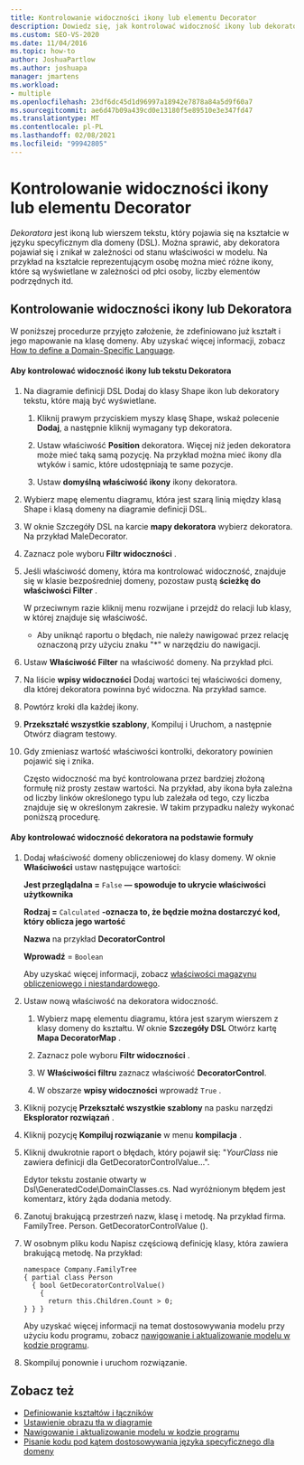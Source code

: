 ```yaml
---
title: Kontrolowanie widoczności ikony lub elementu Decorator
description: Dowiedz się, jak kontrolować widoczność ikony lub dekoratora w zależności od stanu właściwości w modelu.
ms.custom: SEO-VS-2020
ms.date: 11/04/2016
ms.topic: how-to
author: JoshuaPartlow
ms.author: joshuapa
manager: jmartens
ms.workload:
- multiple
ms.openlocfilehash: 23df6dc45d1d96997a18942e7878a84a5d9f60a7
ms.sourcegitcommit: ae6d47b09a439cd0e13180f5e89510e3e347fd47
ms.translationtype: MT
ms.contentlocale: pl-PL
ms.lasthandoff: 02/08/2021
ms.locfileid: "99942805"
---
```

# <a name="controlling-the-visibility-of-an-icon-or-decorator"></a>Kontrolowanie widoczności ikony lub elementu Decorator
*Dekoratora* jest ikoną lub wierszem tekstu, który pojawia się na kształcie w języku specyficznym dla domeny (DSL). Można sprawić, aby dekoratora pojawiał się i znikał w zależności od stanu właściwości w modelu. Na przykład na kształcie reprezentującym osobę można mieć różne ikony, które są wyświetlane w zależności od płci osoby, liczby elementów podrzędnych itd.

## <a name="controlling-the-visibility-of-an-icon-or-decorator"></a>Kontrolowanie widoczności ikony lub Dekoratora
 W poniższej procedurze przyjęto założenie, że zdefiniowano już kształt i jego mapowanie na klasę domeny. Aby uzyskać więcej informacji, zobacz [How to define a Domain-Specific Language](../modeling/how-to-define-a-domain-specific-language.md).

#### <a name="to-control-the-visibility-of-an-icon-or-text-decorator"></a>Aby kontrolować widoczność ikony lub tekstu Dekoratora

1. Na diagramie definicji DSL Dodaj do klasy Shape ikon lub dekoratory tekstu, które mają być wyświetlane.

   1. Kliknij prawym przyciskiem myszy klasę Shape, wskaż polecenie **Dodaj**, a następnie kliknij wymagany typ dekoratora.

   2. Ustaw właściwość **Position** dekoratora. Więcej niż jeden dekoratora może mieć taką samą pozycję. Na przykład można mieć ikony dla wtyków i samic, które udostępniają te same pozycje.

   3. Ustaw **domyślną właściwość ikony** ikony dekoratora.

2. Wybierz mapę elementu diagramu, która jest szarą linią między klasą Shape i klasą domeny na diagramie definicji DSL.

3. W oknie Szczegóły DSL na karcie **mapy dekoratora** wybierz dekoratora. Na przykład MaleDecorator.

4. Zaznacz pole wyboru **Filtr widoczności** .

5. Jeśli właściwość domeny, która ma kontrolować widoczność, znajduje się w klasie bezpośredniej domeny, pozostaw pustą **ścieżkę do właściwości Filter** .

    W przeciwnym razie kliknij menu rozwijane i przejdź do relacji lub klasy, w której znajduje się właściwość.

   - Aby uniknąć raportu o błędach, nie należy nawigować przez relację oznaczoną przy użyciu znaku "*" w narzędziu do nawigacji.

6. Ustaw **Właściwość Filter** na właściwość domeny. Na przykład płci.

7. Na liście **wpisy widoczności** Dodaj wartości tej właściwości domeny, dla której dekoratora powinna być widoczna. Na przykład samce.

8. Powtórz kroki dla każdej ikony.

9. **Przekształć wszystkie szablony**, Kompiluj i Uruchom, a następnie Otwórz diagram testowy.

10. Gdy zmieniasz wartość właściwości kontrolki, dekoratory powinien pojawić się i znika.

    Często widoczność ma być kontrolowana przez bardziej złożoną formułę niż prosty zestaw wartości. Na przykład, aby ikona była zależna od liczby linków określonego typu lub zależała od tego, czy liczba znajduje się w określonym zakresie. W takim przypadku należy wykonać poniższą procedurę.

#### <a name="to-control-the-visibility-of-a-decorator-based-on-a-formula"></a>Aby kontrolować widoczność dekoratora na podstawie formuły

1. Dodaj właściwość domeny obliczeniowej do klasy domeny. W oknie **Właściwości** ustaw następujące wartości:

     **Jest przeglądalna =** `False` **— spowoduje to ukrycie właściwości użytkownika**    

     **Rodzaj =** `Calculated` **-oznacza to, że będzie można dostarczyć kod, który oblicza jego wartość**    

     **Nazwa** na przykład **DecoratorControl**

     **Wprowadź** = `Boolean`

     Aby uzyskać więcej informacji, zobacz [właściwości magazynu obliczeniowego i niestandardowego](../modeling/calculated-and-custom-storage-properties.md).

2. Ustaw nową właściwość na dekoratora widoczność.

    1. Wybierz mapę elementu diagramu, która jest szarym wierszem z klasy domeny do kształtu. W oknie **Szczegóły DSL** Otwórz kartę **Mapa DecoratorMap** .

    2. Zaznacz pole wyboru **Filtr widoczności** .

    3. W **Właściwości filtru** zaznacz właściwość **DecoratorControl**.

    4. W obszarze **wpisy widoczności** wprowadź `True` .

3. Kliknij pozycję **Przekształć wszystkie szablony** na pasku narzędzi **Eksplorator rozwiązań** .

4. Kliknij pozycję **Kompiluj rozwiązanie** w menu **kompilacja** .

5. Kliknij dwukrotnie raport o błędach, który pojawił się: "*YourClass* nie zawiera definicji dla GetDecoratorControlValue...".

     Edytor tekstu zostanie otwarty w Dsl\GeneratedCode\DomainClasses.cs. Nad wyróżnionym błędem jest komentarz, który żąda dodania metody.

6. Zanotuj brakującą przestrzeń nazw, klasę i metodę.  Na przykład firma. FamilyTree. Person. GetDecoratorControlValue ().

7. W osobnym pliku kodu Napisz częściową definicję klasy, która zawiera brakującą metodę. Na przykład:

    ```
    namespace Company.FamilyTree
    { partial class Person
      { bool GetDecoratorControlValue()
        {
          return this.Children.Count > 0;
    } } }
    ```

     Aby uzyskać więcej informacji na temat dostosowywania modelu przy użyciu kodu programu, zobacz [nawigowanie i aktualizowanie modelu w kodzie programu](../modeling/navigating-and-updating-a-model-in-program-code.md).

8. Skompiluj ponownie i uruchom rozwiązanie.

## <a name="see-also"></a>Zobacz też

- [Definiowanie kształtów i łączników](../modeling/defining-shapes-and-connectors.md)
- [Ustawienie obrazu tła w diagramie](../modeling/setting-a-background-image-on-a-diagram.md)
- [Nawigowanie i aktualizowanie modelu w kodzie programu](../modeling/navigating-and-updating-a-model-in-program-code.md)
- [Pisanie kodu pod kątem dostosowywania języka specyficznego dla domeny](../modeling/writing-code-to-customise-a-domain-specific-language.md)